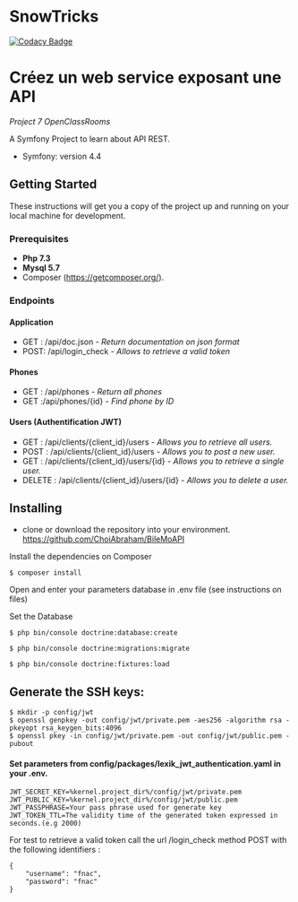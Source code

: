 # SnowTricks

[![Codacy Badge](https://api.codacy.com/project/badge/Grade/29fbbef3319c403cbc92f1d7cc214027)](https://app.codacy.com/manual/choi.abri/BileMoAPI?utm_source=github.com&utm_medium=referral&utm_content=ChoiAbraham/BileMoAPI&utm_campaign=Badge_Grade_Dashboard)

Créez un web service exposant une API
==========
*Project 7 OpenClassRooms*

A Symfony Project to learn about API REST.

* Symfony: version 4.4

## Getting Started

These instructions will get you a copy of the project up and running on your local machine for development.

### Prerequisites

* **Php 7.3**
* **Mysql 5.7**
* Composer (https://getcomposer.org/).

### Endpoints

#### Application
- GET​ : /api​/doc.json - *Return documentation on json format*
- POST​: /api​/login_check - *Allows to retrieve a valid token*

#### Phones

- GET : /api​/phones - *Return all phones*
- GET :​/api​/phones​/{id} - *Find phone by ID*

#### Users (Authentification JWT)

- GET : /api​/clients​/{client_id}​/users - *Allows you to retrieve all users.*
- POST : /api​/clients​/{client_id}​/users - *Allows you to post a new user.*
- GET : /api​/clients​/{client_id}​/users​/{id} - *Allows you to retrieve a single user.*
- DELETE : /api​/clients​/{client_id}​/users​/{id} - *Allows you to delete a user.*

## Installing

- clone or download the repository into your environment. https://github.com/ChoiAbraham/BileMoAPI

Install the dependencies on Composer
```
$ composer install
```
Open and enter your parameters database in .env file (see instructions on files)

Set the Database

```
$ php bin/console doctrine:database:create
```
```
$ php bin/console doctrine:migrations:migrate
```
```
$ php bin/console doctrine:fixtures:load
```
## Generate the SSH keys:
````
$ mkdir -p config/jwt
$ openssl genpkey -out config/jwt/private.pem -aes256 -algorithm rsa -pkeyopt rsa_keygen_bits:4096
$ openssl pkey -in config/jwt/private.pem -out config/jwt/public.pem -pubout
````
#### Set parameters from config/packages/lexik_jwt_authentication.yaml in your .env.
````
JWT_SECRET_KEY=%kernel.project_dir%/config/jwt/private.pem
JWT_PUBLIC_KEY=%kernel.project_dir%/config/jwt/public.pem
JWT_PASSPHRASE=Your pass phrase used for generate key
JWT_TOKEN_TTL=The validity time of the generated token expressed in seconds.(e.g 2000)
```` 
For test to retrieve a valid token call the url /login_check method POST with the following identifiers :
```
{
	"username": "fnac",
	"password": "fnac"
}
```